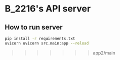 # B_2216's API server

## How to run server 

```sh
pip install -r requirements.txt
uvicorn uvicorn src.main:app --reload
```
>>>>>>> app2/main
